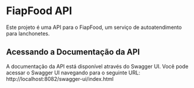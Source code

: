 # FiapFood API

Este projeto é uma API para o FiapFood, um serviço de autoatendimento para lanchonetes.

## Acessando a Documentação da API

A documentação da API está disponível através do Swagger UI. Você pode acessar o Swagger UI navegando para o seguinte URL:
http://localhost:8082/swagger-ui/index.html
